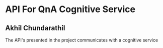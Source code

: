 # API For QnA Cognitive Service
## Akhil Chundarathil

The API's presented in the project communicates with a cognitive service
